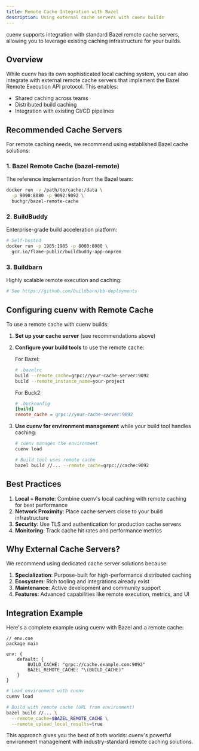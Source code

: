 ```yaml
---
title: Remote Cache Integration with Bazel
description: Using external cache servers with cuenv builds
---
```


cuenv supports integration with standard Bazel remote cache servers, allowing you to leverage existing caching infrastructure for your builds.

## Overview

While cuenv has its own sophisticated local caching system, you can also integrate with external remote cache servers that implement the Bazel Remote Execution API protocol. This enables:

- Shared caching across teams
- Distributed build caching
- Integration with existing CI/CD pipelines

## Recommended Cache Servers

For remote caching needs, we recommend using established Bazel cache solutions:

### 1. **Bazel Remote Cache** (bazel-remote)

The reference implementation from the Bazel team:

```bash
docker run -v /path/to/cache:/data \
  -p 9090:8080 -p 9092:9092 \
  buchgr/bazel-remote-cache
```

### 2. **BuildBuddy**

Enterprise-grade build acceleration platform:

```bash
# Self-hosted
docker run -p 1985:1985 -p 8080:8080 \
  gcr.io/flame-public/buildbuddy-app-onprem
```

### 3. **Buildbarn**

Highly scalable remote execution and caching:

```bash
# See https://github.com/buildbarn/bb-deployments
```

## Configuring cuenv with Remote Cache

To use a remote cache with cuenv builds:

1. **Set up your cache server** (see recommendations above)

2. **Configure your build tools** to use the remote cache:

   For Bazel:

   ```bash
   # .bazelrc
   build --remote_cache=grpc://your-cache-server:9092
   build --remote_instance_name=your-project
   ```

   For Buck2:

   ```ini
   # .buckconfig
   [build]
   remote_cache = grpc://your-cache-server:9092
   ```

3. **Use cuenv for environment management** while your build tool handles caching:

   ```bash
   # cuenv manages the environment
   cuenv load

   # Build tool uses remote cache
   bazel build //... --remote_cache=grpc://cache:9092
   ```

## Best Practices

1. **Local + Remote**: Combine cuenv's local caching with remote caching for best performance
2. **Network Proximity**: Place cache servers close to your build infrastructure
3. **Security**: Use TLS and authentication for production cache servers
4. **Monitoring**: Track cache hit rates and performance metrics

## Why External Cache Servers?

We recommend using dedicated cache server solutions because:

1. **Specialization**: Purpose-built for high-performance distributed caching
2. **Ecosystem**: Rich tooling and integrations already exist
3. **Maintenance**: Active development and community support
4. **Features**: Advanced capabilities like remote execution, metrics, and UI

## Integration Example

Here's a complete example using cuenv with Bazel and a remote cache:

```cue
// env.cue
package main

env: {
    default: {
        BUILD_CACHE: "grpc://cache.example.com:9092"
        BAZEL_REMOTE_CACHE: "\(BUILD_CACHE)"
    }
}
```

```bash
# Load environment with cuenv
cuenv load

# Build with remote cache (URL from environment)
bazel build //... \
  --remote_cache=$BAZEL_REMOTE_CACHE \
  --remote_upload_local_results=true
```

This approach gives you the best of both worlds: cuenv's powerful environment management with industry-standard remote caching solutions.
